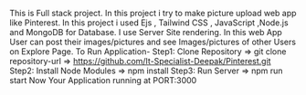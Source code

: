 This is Full stack project. In this project i try to  make picture upload web app like Pinterest. In this project i used Ejs , Tailwind CSS , JavaScript ,Node.js and MongoDB for Database. I use Server Site rendering. In this web App User can post their images/pictures and see Images/pictures of other Users on Explore Page. 
To Run Application-
Step1: Clone Repository =>  git clone <repository-url>        repository-url => https://github.com/It-Specialist-Deepak/Pinterest.git
Step2: Install Node Modules => npm install
Step3: Run Server => npm run start
Now Your Application running at PORT:3000

